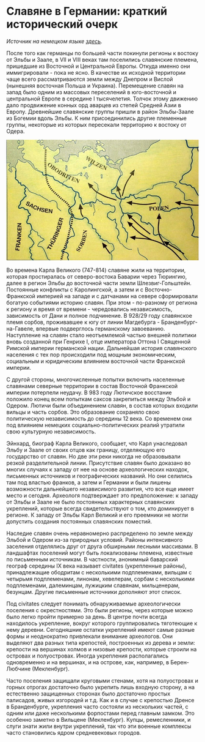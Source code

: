 # Славяне в Германии: краткий исторический очерк

*Источник на немецком языке [здесь](https://slawenburgen.hpage.com/geschichte.html).*

После того как германцы по большей части покинули регионы к востоку от Эльбы и Заале, в VII и VIII веках там поселились славянские племена, пришедшие из Восточной и Центральной Европы. Откуда именно они иммигрировали - пока не ясно. В качестве их исходной территории чаще всего рассматриваются земли между Днепром и Вислой (нынешняя восточная Польша и Украина). Перемещение славян на запад было одним из массовых переселений в юго-восточной и центральной Европе в середине I тысячелетия. Толчок этому движению дало продвижение конных орд аварцев из степей Средней Азии в Европу. Древнейшие славянские группы пришли в район Эльбы-Заале из Богемии вдоль Эльбы. К ним присоединились другие племенные группы, некоторые из которых пересекали территорию к востоку от Одера. 

![Славянские племена на территории Германии](./img/karte00.jpg)

Во времена Карла Великого (747-814) славяне жили на территории, которая простиралась от северо-востока Баварии через Тюрингию, далее в регион Эльбы до восточной части земли Шлезвиг-Гольштейн. Постоянные конфликты с Каролингской, а затем и с Восточно-Франкской империей на западе и с датчанами на севере сформировали богатую событиями историю славян. При этом - по-разному от региона к региону и время от времени - чередовались независимость, зависимость от Дани и полное подчинение. В 928/29 году славянское племя сорбов, проживавшее к югу от линии Магдебурга - Бранденбург-на-Гавеле, впервые подверглось германскому завоеванию. Наступление на славян стало неотъемлемой частью внешней политики  вновь созданной  при Генрихе I, отце императора Оттона I Священной Римской империи германской нации. Дальнейшая история славянского населения с тех пор происходили под мощным экономическим, социальным и юридическим влиянием восточной части Франкской империи.

С другой стороны, многочисленные попытки включить населенные славянами северные территории в состав Восточной Франкской империи потерпели неудачу. В 983 году Лютичское восстание положило конец всем попыткам саксов закрепиться между Эльбой и Одером. Лютичи были объединением славян, в состав которых входили вильцы и часть сорбов. Это образование сохраняло свою политическую независимость до середины 12 века. Со временем они под влиянием немецких социально-политических реалий утратили свою культурную независимость. 

Эйнхард, биограф Карла Великого, сообщает, что Карл унаследовал Эльбу и Заале от своих отцов как границу, отделяющую его государство от славян. Но две эти реки никогда не образовывали резкой разделительной линии. Присутствие славян было доказано во многих случаях к западу от нее на основе археологических находок, письменных источников и географических названий. Но они селились там под властью франков, а затем и Германии и были лишены возможности  дальнейшего независимого развития, что все еще имеет место и сегодня. Археологя подтверждает это предположение: к западу от Эльбы и Заале не было постоянных характерных славянских укреплений, которые всегда свидетельствуют о том, кто доминирует в регионе. К западу от Эльбы Карл Великий и его преемники не могли допустить создания постоянных славянских поместий.

Наследие славян очень неравномерно распределено по земле между Эльбой и Одером из-за природных условий. Районы интенсивного заселения отделялись друг от друга обширными лесными массивами. В ландшафтах поселений могут быть локализованы племена, известные по письменным источникам. В частности, анонимный баварский географ середины IX века называет  civitates (укрепленные районы), принадлежащие ободритам с несколькими подплеменами, вильцам с четырьмя подплеменами, линонам, хевелерам, сорбам с несколькими подплеменами, далеминцам, лужицким славянам, мильценерам, безунцам. Другие письменные источники дополняют этот список. 

Под civitates следует понимать обнаруживаемые археологически поселения с окрестностями. Это были регионы, через которые можно было легко пройти примерно за день. В центре почти всегда находилось укрепление, вокруг которого группировались тяготеющие к нему деревни. Сегодняшние остатки укреплений имеют самые разные формы и неоднократно привлекали внимание археологов. Они выделяют два разных типа крепостей, построенных из дерева и земли: крепости на вершинах холмов и низовые крепости, которые строили на островах и полуостровах. Иногда укрепления располагались одновременно и на вершинах, и на острове, как, например, в Берен-Любчине (Мекленбург). 

Часто поселения защищали круговыми стенами, хотя на полуостровах и горных отрогах достаточно было укрепить лишь входную сторону, а на естественно защищенных сторонах было достаточно простых палисадов, живых изгородей и т.д. Как и в случае с крепостью Дренсе в Бранденбурге, укрепления часто состояли из нескольких частей, с одним или даже несколькими форпостами перед главным замком. Это особенно заметно в Вильцене (Мекленбург). Купцы, ремесленники, и слуги знати жили внутри укреплений, так что эти военные комплексы часто становились ядром средневековых городов.

<!--
# Geschichte der Slawen in Deutschland

Nachdem die Germanen die Landschaften östlich von Elbe und Saale im
heutigen Deutschland weitgehend verlassen hatten, siedelten sich dort
seit dem 7./8. Jahrhundert slawische Stämme aus Ost- und
Ostmitteleuropa an. Von woher sie ganz genau einwanderten, ist noch
nicht eindeutig geklärt. Jedoch kommt als ihre Heimat der Raum zwischen
Dnepr und Weichsel infrage (heutiges Ostpolen und Ukraine). Der Zug der
Slawen nach Westen gehörte zu den umfangreichen Bevölkerungsbewegungen
in Südost- und Mitteleuropa um die Jahrtausendmitte. Auslöser dafür war
das Vordringen des Reitervolks der Awaren aus den Steppen Mittelasiens
nach Europa. Die ältesten slawischen Gruppen erreichten von Böhmen her
entlang der Elbe das Elbe-Saale-Gebiet. Ihnen schlossen sich weitere
Stammesgruppen an, die teilweise auch über den Raum östlich der Oder
kamen. Zur Zeit Karls des Großen (747 - 814) lebten die Slawen in einem
Gebiet, welches von Nordostbayern über Thüringen, weiter in das
Elbegebiet bis ins östliche Schleswig-Holstein reichte. Ständige
Auseinandersetzungen mit dem karolingischen und später ostfränkischen
Reich im Westen und im Norden auch mit den Dänen prägten die
ereignisreiche Geschichte der Slawen. Dabei wechselten - regional und
zeitlich unterschiedlich - Selbstständigkeit, Tributabhängigkeit und
völlige Unterwerfung einander ab. Zuerst unterlag 928/29 der slawische
Stamm der Sorben - südlich einer Linie von Magdeburg nach Brandenburg
an der Havel - den Eroberungen, die vom gerade erst entstandenen Reich
unter Heinrich I., dem Vater von Kaiser Otto I., ausgingen. Die weitere
Geschichte dieser slawischen Bevölkerung und ihre Entwicklung verlief
fortan nur noch unter Bedingungen, die in wirtschaftlicher, sozialer
und rechtlicher Hinsicht von ostfränkischer Herrschaft bestimmt
wurden.

![Einwanderung slawischer Stämme](img/karte00.jpg)

Im Norden hingegen schlugen viele Versuche fehl, von Slawen besiedeltes
Gebiet dauerhaft dem ostfränkischen Reich einzugliedern. So bereitete
983 der "Lutizenaufstand" allen ostfränkisch-sächsischen Versuchen ein
Ende, zwischen Elbe und Oder Fuß zu fassen. Bei den Lutizen handelte es
sich um einen Zusammenschluss von Slawen, und zwar der wilzischen
Teilstämme gemeinsam mit den Lusizi und Teilen der Sorben. Bis zur
Mitte des 12. Jahrhunderts behielten dann diese Slawen ihre politische
Unabhängigkeit. Erst danach wurden auch sie in deutsche Sozial- und
Wirtschaftsverhältnisse einbezogen und verloren dann im Laufe der Zeit
auch ihre kulturelle Eigenständigkeit. Einhard, der Biograf Karls des
Großen, berichtet, Karl habe von seinen Vätern Elbe und Saale als
Grenze gegen die Slawen übernommen. Die Linie der beiden Flüsse bildete
aber niemals eine scharfe Trennlinie. Vielmehr ist auch westlich davon
aufgrund von archäologischen Funden, zeitgenössischen Schriftquellen
und Ortsnamen vielfach die Anwesenheit von Slawen nachgewiesen. Sie
siedelten dort aber unter fränkischer und später deutscher
Oberherrschaft. Daher gab es bei ihnen keine eigenständige
Weiterentwicklung, die bis heute nachwirkt.

Eine von Archäologen belegte Tatsache begründet diese Annahme:

Westlich von Elbe und Saale gab es nach heutigem Kenntnisstand keine
dauerhaften charakteristischen slawischen Burgen. Befestigungsanlagen
sind nämlich immer Ausdruck und Symbol, wer die Befehlsgewalt in der
umliegenden Region ausübt. Westlich der Elbe konnten Karl der Große und
seine Nachfolger daher nicht dulden, dass dort dauerhafte slawische
Herrschaftssitze enstanden.
Die Hinterlassenschaften der Slawen verteilen sich wegen der
naturgegebenen Voraussetzungen sehr ungleichmäßig über das Land
zwischen Elbe und Oder. Gegenden intensiver Besiedlung waren durch
umfangreiche Waldgebiete voneinander getrennt. In den
Siedlungslandschaften lassen sich Stämme lokalisieren, die aus der
schriftlichen Überlieferung bekannt sind, insbesondere vom "Bayrischen
Geographen" aus der Mitte des 9. Jahrhunderts. Er nennt die ihnen
zugehörigen civitates (Burgbezirke), u.a. Abodriten mit mehreren
Teilstämmen, Wilzen mit vier Teilstämmen, Linonen, Heveller, Sorben mit
mehreren Teilstämmen, Daleminzer, Lusizer, Milzener, Besunzanen. Andere
Schriftquellen ergänzen diese Aufzählung. Unter civitates sind die
archäologisch fassbaren Siedlungskammern zu verstehen. Es handelte sich
um kleinere Regionen von einer Ausdehnung, die in etwa einem
Tagesmarsch gut zu durchqueren war. Im Zentrum lag fast immer eine Burg
und darum herum gruppierten sich die zugehörigen Siedlungen. Die
heutigen Reste der Befestigungsanlagen besitzen vielfältige
Ausprägungen und ziehen immer wieder die Aufmerksamkeit der Archäologie
auf sich. Es gab zwei verschiedene Arten der Burgen, die durchweg aus
Holz und Erde gebaut waren. Je nach Lage in der Landschaft waren sie
unterschiedlich gestaltet:

"Höhenburgen" der bergigen Landschaften lagen bevorzugt auf
Bergspornen oder Bergkuppen; "Niederungsburgen" des Flachlandes
befanden sich - sofern vorhanden - auf Inseln und Halbinseln, um den
Schutz des umgebenen Wassers oder Sumpfes zu nutzen. Auf Kuppen und
Inseln, wie z. B. in Behren-Lübchin in Mecklenburg, sicherten häufig so
genannte Ringwälle die Ansiedlungen. Auf Halbinseln und Bergspornen
hingegen reichte es aus, die Zugangsseite massiv zu gefestigen, während
an den natürlich geschützten Seiten einfachere Palisaden, Hecken usw.
genügten. Häufig waren die Anlagen wie im Falle der Burg Drense in
Brandenburg mehrteilig, indem der eigentlichen Hauptburg eine oder gar
mehrere Vorburgen vorgelagert waren. Dies ist besonders bei den Wilzen
in Mecklenburg zu erkennen. In den Vorburgen waren vor allem
gewerbliche Produzenten, Händler und Dienstleute ansässig, so dass
diese Burg-/Vorburg-Komplexe häufig zu Keimzellen der mittelalterlichen
Städte wurden.
-->
